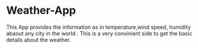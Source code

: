 # Weather-App
This App provides the information as in temperature,wind speed, humidity abaout any city in the world . This is a very convinient side to get the basic details about the weather.
